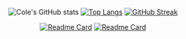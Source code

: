 <div align="center">
  
  ![Cole's GitHub stats](https://github-readme-stats.vercel.app/api?username=cole-vita-unc&theme=transparent&show_icons=true&count_private=true&rank_icon=github&hide=issues,contribs&hide_border=true&hide_rank=true)
  [![Top Langs](https://github-readme-stats.vercel.app/api/top-langs/?username=cole-vita-unc&theme=transparent&layout=compact&hide_progress=true&hide=Roff,Shell,Powershell&hide_border=true)](https://github.com/anuraghazra/github-readme-stats)
  [![GitHub Streak](https://streak-stats.demolab.com?user=cole-vita-unc&theme=transparent&hide_border=true)](https://git.io/streak-stats)


  [![Readme Card](https://github-readme-stats.vercel.app/api/pin/?username=RayCarpenterIII&repo=Neuropixel-Analysis&theme=transparent&hide_border=true)](https://github.com/anuraghazra/github-readme-stats)
  [![Readme Card](https://github-readme-stats.vercel.app/api/pin/?username=cole-vita-unc&repo=CheekyWebScraper&theme=transparent&hide_border=true)](https://github.com/anuraghazra/github-readme-stats)

<div align="center">

<!--
**cole-vita-unc/cole-vita-unc** is a ✨ _special_ ✨ repository because its `README.md` (this file) appears on your GitHub profile.
&theme=gruvbox_light&show_icons=true&rank_icon=github
Here are some ideas to get you started:

- 🔭 I’m currently working on ...
- 🌱 I’m currently learning ...
- 👯 I’m looking to collaborate on ...
- 🤔 I’m looking for help with ...
- 💬 Ask me about ...
- 📫 How to reach me: ...
- 😄 Pronouns: ...
- ⚡ Fun fact: ...
-->
